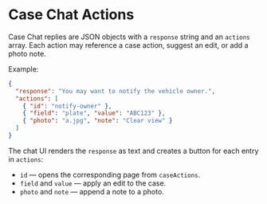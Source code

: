 # Case Chat Actions

Case Chat replies are JSON objects with a `response` string and an `actions` array. Each action may reference a case action, suggest an edit, or add a photo note.

Example:
```json
{
  "response": "You may want to notify the vehicle owner.",
  "actions": [
    { "id": "notify-owner" },
    { "field": "plate", "value": "ABC123" },
    { "photo": "a.jpg", "note": "Clear view" }
  ]
}
```

The chat UI renders the `response` as text and creates a button for each entry in `actions`:

- `id` &mdash; opens the corresponding page from `caseActions`.
- `field` and `value` &mdash; apply an edit to the case.
- `photo` and `note` &mdash; append a note to a photo.
